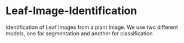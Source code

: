 # Leaf-Image-Identification
Identification of Leaf Images from a plant Image. We use two different models, one for segmentation and another for classification
